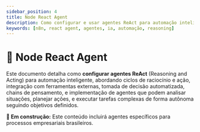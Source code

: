 ```yaml
---
sidebar_position: 4
title: Node React Agent
description: Como configurar e usar agentes ReAct para automação inteligente
keywords: [n8n, react agent, agentes, ia, automação, reasoning]
---
```


# 🤖 Node React Agent

Este documento detalha como **configurar agentes ReAct** (Reasoning and Acting) para automação inteligente, abordando ciclos de raciocínio e ação, integração com ferramentas externas, tomada de decisão automatizada, chains de pensamento, e implementação de agentes que podem analisar situações, planejar ações, e executar tarefas complexas de forma autônoma seguindo objetivos definidos.

**🔄 Em construção:** Este conteúdo incluirá agentes específicos para processos empresariais brasileiros.
